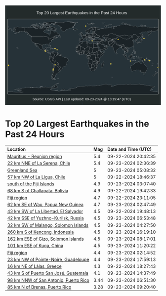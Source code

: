 ![Map](./map.png)

# Top 20 Largest Earthquakes in the Past 24 Hours

| Location | Mag | Date and Time (UTC) |
|:---|:---|:---|
| [Mauritius - Reunion region](https://earthquake.usgs.gov/earthquakes/eventpage/us6000ntr4) | 5.4 | 09-22-2024 20:42:35 |
| [22 km NNE of La Serena, Chile](https://earthquake.usgs.gov/earthquakes/eventpage/us6000ntsj) | 5.4 | 09-23-2024 02:36:39 |
| [Greenland Sea](https://earthquake.usgs.gov/earthquakes/eventpage/us6000ntsy) | 5 | 09-23-2024 05:08:32 |
| [57 km NW of La Ligua, Chile](https://earthquake.usgs.gov/earthquakes/eventpage/us6000ntqb) | 5 | 09-22-2024 18:46:37 |
| [south of the Fiji Islands](https://earthquake.usgs.gov/earthquakes/eventpage/us6000ntsp) | 4.9 | 09-23-2024 03:07:40 |
| [68 km S of Challapata, Bolivia](https://earthquake.usgs.gov/earthquakes/eventpage/us6000ntqk) | 4.9 | 09-22-2024 19:42:33 |
| [Fiji region](https://earthquake.usgs.gov/earthquakes/eventpage/us6000ntrk) | 4.7 | 09-22-2024 23:11:05 |
| [62 km SE of Wau, Papua New Guinea](https://earthquake.usgs.gov/earthquakes/eventpage/us6000ntsm) | 4.7 | 09-23-2024 02:47:49 |
| [43 km SW of La Libertad, El Salvador](https://earthquake.usgs.gov/earthquakes/eventpage/us6000ntqm) | 4.5 | 09-22-2024 19:48:13 |
| [42 km SSE of Yuzhno-Kurilsk, Russia](https://earthquake.usgs.gov/earthquakes/eventpage/us6000ntt8) | 4.5 | 09-23-2024 06:53:48 |
| [32 km SW of Malango, Solomon Islands](https://earthquake.usgs.gov/earthquakes/eventpage/us6000ntsw) | 4.5 | 09-23-2024 04:27:50 |
| [260 km S of Kencong, Indonesia](https://earthquake.usgs.gov/earthquakes/eventpage/us6000ntwa) | 4.5 | 09-23-2024 16:19:10 |
| [162 km ESE of Gizo, Solomon Islands](https://earthquake.usgs.gov/earthquakes/eventpage/us6000nttm) | 4.5 | 09-23-2024 08:17:01 |
| [101 km ESE of Kuqa, China](https://earthquake.usgs.gov/earthquakes/eventpage/us6000ntua) | 4.5 | 09-23-2024 11:20:22 |
| [Fiji region](https://earthquake.usgs.gov/earthquakes/eventpage/us6000ntsh) | 4.4 | 09-23-2024 02:14:52 |
| [23 km NW of Pointe-Noire, Guadeloupe](https://earthquake.usgs.gov/earthquakes/eventpage/us6000ntwl) | 4.4 | 09-23-2024 17:59:13 |
| [16 km NE of Lálas, Greece](https://earthquake.usgs.gov/earthquakes/eventpage/us6000ntq7) | 4.3 | 09-22-2024 18:27:43 |
| [43 km S of Puerto San José, Guatemala](https://earthquake.usgs.gov/earthquakes/eventpage/us6000ntv4) | 4.1 | 09-23-2024 14:37:49 |
| [98 km NNW of San Antonio, Puerto Rico](https://earthquake.usgs.gov/earthquakes/eventpage/pr71460868) | 3.44 | 09-23-2024 06:51:30 |
| [85 km N of Brenas, Puerto Rico](https://earthquake.usgs.gov/earthquakes/eventpage/pr71460918) | 3.28 | 09-23-2024 09:20:40 |
